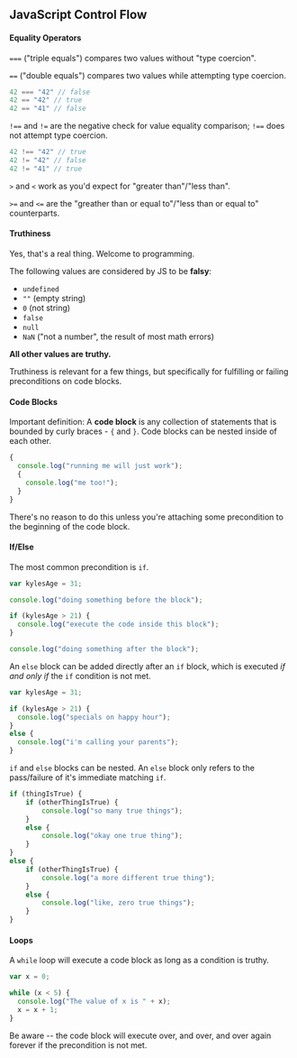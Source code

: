 ## JavaScript Control Flow

#### Equality Operators

`===` ("triple equals") compares two values without "type coercion". 

`==` ("double equals") compares two values while attempting type coercion.

```js
42 === "42" // false
42 == "42" // true
42 == "41" // false
```

`!==` and `!=` are the negative check for value equality comparison; `!==` does not attempt type coercion.

```js
42 !== "42" // true
42 != "42" // false
42 != "41" // true
```

`>` and `<` work as you'd expect for "greater than"/"less than".

`>=` and `<=` are the "greather than or equal to"/"less than or equal to" counterparts.

#### Truthiness

Yes, that's a real thing. Welcome to programming.

The following values are considered by JS to be **falsy**:

* `undefined`
* `""` (empty string)
* `0` (not string)
* `false`
* `null`
* `NaN` ("not a number", the result of most math errors)

**All other values are truthy.** 

Truthiness is relevant for a few things, but specifically for fulfilling or failing preconditions on code blocks.

#### Code Blocks

Important definition: A **code block** is any collection of statements that is bounded by curly braces - `{` and `}`. Code blocks can be nested inside of each other.

```js
{ 
  console.log("running me will just work"); 
  {
    console.log("me too!"); 
  }
}
```

There's no reason to do this unless you're attaching some precondition to the beginning of the code block.

#### If/Else

The most common precondition is `if`.

```js
var kylesAge = 31;

console.log("doing something before the block");

if (kylesAge > 21) {
  console.log("execute the code inside this block");
}

console.log("doing something after the block");
```

An `else` block can be added directly after an `if` block, which is executed *if and only if* the `if` condition is not met.

```js
var kylesAge = 31;

if (kylesAge > 21) {
  console.log("specials on happy hour");
}
else {
  console.log("i'm calling your parents");
}
```

`if` and `else` blocks can be nested. An `else` block only refers to the pass/failure of it's immediate matching `if`.

```js
if (thingIsTrue) {
    if (otherThingIsTrue) {
        console.log("so many true things");
    }
    else {
        console.log("okay one true thing");
    }
}
else {
    if (otherThingIsTrue) {
        console.log("a more different true thing");
    }
    else {
        console.log("like, zero true things");
    }
}
```

#### Loops

A `while` loop will execute a code block as long as a condition is truthy.

```js
var x = 0;

while (x < 5) {
  console.log("The value of x is " + x);
  x = x + 1;
}
```

Be aware -- the code block will execute over, and over, and over again forever if the precondition is not met.